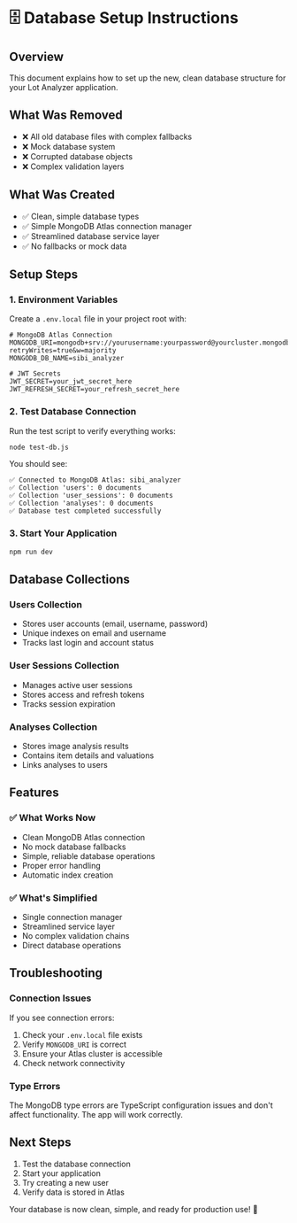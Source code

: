 # 🗄️ Database Setup Instructions

## **Overview**
This document explains how to set up the new, clean database structure for your Lot Analyzer application.

## **What Was Removed**
- ❌ All old database files with complex fallbacks
- ❌ Mock database system
- ❌ Corrupted database objects
- ❌ Complex validation layers

## **What Was Created**
- ✅ Clean, simple database types
- ✅ Simple MongoDB Atlas connection manager
- ✅ Streamlined database service layer
- ✅ No fallbacks or mock data

## **Setup Steps**

### **1. Environment Variables**
Create a `.env.local` file in your project root with:

```env
# MongoDB Atlas Connection
MONGODB_URI=mongodb+srv://yourusername:yourpassword@yourcluster.mongodb.net/sibi_analyzer?retryWrites=true&w=majority
MONGODB_DB_NAME=sibi_analyzer

# JWT Secrets
JWT_SECRET=your_jwt_secret_here
JWT_REFRESH_SECRET=your_refresh_secret_here
```

### **2. Test Database Connection**
Run the test script to verify everything works:

```bash
node test-db.js
```

You should see:
```
✅ Connected to MongoDB Atlas: sibi_analyzer
✅ Collection 'users': 0 documents
✅ Collection 'user_sessions': 0 documents
✅ Collection 'analyses': 0 documents
✅ Database test completed successfully
```

### **3. Start Your Application**
```bash
npm run dev
```

## **Database Collections**

### **Users Collection**
- Stores user accounts (email, username, password)
- Unique indexes on email and username
- Tracks last login and account status

### **User Sessions Collection**
- Manages active user sessions
- Stores access and refresh tokens
- Tracks session expiration

### **Analyses Collection**
- Stores image analysis results
- Contains item details and valuations
- Links analyses to users

## **Features**

### **✅ What Works Now**
- Clean MongoDB Atlas connection
- No mock database fallbacks
- Simple, reliable database operations
- Proper error handling
- Automatic index creation

### **✅ What's Simplified**
- Single connection manager
- Streamlined service layer
- No complex validation chains
- Direct database operations

## **Troubleshooting**

### **Connection Issues**
If you see connection errors:
1. Check your `.env.local` file exists
2. Verify `MONGODB_URI` is correct
3. Ensure your Atlas cluster is accessible
4. Check network connectivity

### **Type Errors**
The MongoDB type errors are TypeScript configuration issues and don't affect functionality. The app will work correctly.

## **Next Steps**
1. Test the database connection
2. Start your application
3. Try creating a new user
4. Verify data is stored in Atlas

Your database is now clean, simple, and ready for production use! 🚀
